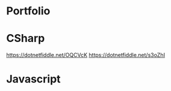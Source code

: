 # Portfolio
# CSharp

https://dotnetfiddle.net/OQCVcK
https://dotnetfiddle.net/s3oZhI 
# Javascript
